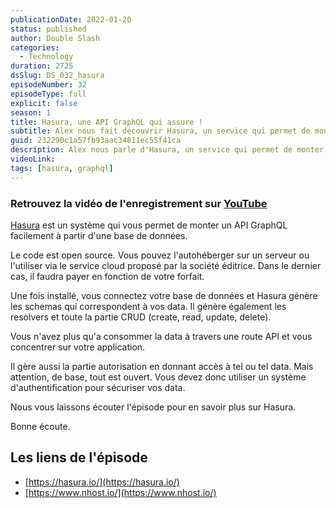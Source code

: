 ```yaml
---
publicationDate: 2022-01-20
status: published
author: Double Slash
categories:
  - Technology
duration: 2725
dsSlug: DS_032_hasura
episodeNumber: 32
episodeType: full
explicit: false
season: 1
title: Hasura, une API GraphQL qui assure !
subtitle: Alex nous fait découvrir Hasura, un service qui permet de monter une API GraphQL à partir d'une base de données.
guid: 232290c1a57fb93aac34811ec55f41ca
description: Alex nous parle d'Hasura, un service qui permet de monter une API GraphQL à partir d'une base de données.
videoLink:
tags: [hasura, graphql]
---
```


### Retrouvez la vidéo de l'enregistrement sur [YouTube](https://youtu.be/0fK57NRHqPY)

[Hasura](https://hasura.io/) est un système qui vous permet de monter un API GraphQL facilement à partir d'une base de données.

Le code est open source. Vous pouvez l'autohéberger sur un serveur ou l'utiliser via le service cloud proposé par la société éditrice. Dans le dernier cas, il faudra payer en fonction de votre forfait.

Une fois installé, vous connectez votre base de données et Hasura génère les schemas qui correspondent à vos data. Il génère également les resolvers et toute la partie CRUD (create, read, update, delete).

Vous n'avez plus qu'a consommer la data à travers une route API et vous concentrer sur votre application.

Il gère aussi la partie autorisation en donnant accès à tel ou tel data.
Mais attention, de base, tout est ouvert. Vous devez donc utiliser un système d'authentification pour sécuriser vos data.

Nous vous laissons écouter l'épisode pour en savoir plus sur Hasura.

Bonne écoute.

## Les liens de l'épisode

- [https://hasura.io/](https://hasura.io/)
- [https://www.nhost.io/](https://www.nhost.io/)




